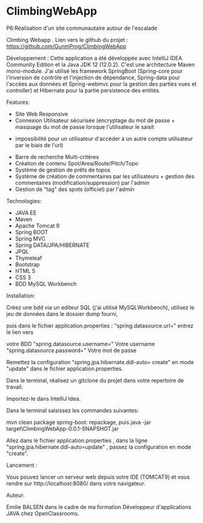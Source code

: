 # ClimbingWebApp
P6:Réalisation d'un site communautaire autour de l'escalade

Climbing Webapp  . Lien vers le github du projet : https://github.com/GunmProg/ClimbingWebApp

Développement :
Cette application a été développée avec IntelliJ IDEA Community Edition et la Java JDK 12 (12.0.2).
C'est une architecture Maven mono-module. J'ai utilisé les framework SpringBoot (Spring-core pour l'inversion de contrôle et l'injection de dépendance, Spring-data pour l'accées aux données et Spring-webmvc pour la gestion des parties vues et controller) et Hibernate pour la partie persistence des entités.


Features:

- Site Web Responsive
- Connexion Utilisateur sécurisée (encryptage du mot de passe +  masquage du mot de passe lorsque l'utilisateur le saisit 
 + impossibilité pour un utilisateur d'accéder à un autre compte utilisateur par le biais de l'url)
- Barre de recherche Multi-critères
- Création de contenu Spot/Area/Route/Pitch/Topo
- Système de gestion de prêts de topos
- Système de création de commentaires par les utilisateurs + gestion des commentaires (modification/suppression) par l'admin
- Gestion de "tag" des spots (officiel) par l'admin


Technologies:

- JAVA EE
- Maven
- Apache Tomcat 9
- Spring BOOT
- Spring MVC
- Spring DATA/JPA/HIBERNATE
- JPQL
- Thymeleaf
- Bootstrap
- HTML 5
- CSS 3
- BDD MySQL Workbench


Installation:

Créez une bdd via un editeur SQL (j'ai utilisé MySQLWorkbench), utilisez le jeu de données dans le dossier dump fourni,

puis dans le fichier application.properties : "spring.datasource.url=" entrez le lien vers 

votre BDD "spring.datasource.username=" Votre username "spring.datasource.password=" Votre mot de passe

Remettez la configuration "spring.jpa.hibernate.ddl-auto= create" en mode "update" dans le fichier application.properties.

Dans le terminal, réalisez un gitclone du projet dans votre repertoire de travail. 

Importez-le dans IntelliJ Idea.

Dans le terminal saisissez les commandes suivantes:

mvn clean package spring-boot: repackage, puis java -jar target\ClimbingWebApp-0.0.1-SNAPSHOT.jar

Allez dans le fichier application.properties , dans la ligne "spring.jpa.hibernate.ddl-auto=update" , passez la configuration en mode "create".


Lancement :

Vous pouvez lancer un serveur web depuis votre IDE (TOMCAT9) et vous rendre sur http://localhost:8080/ dans votre navigateur.


Auteur:

Emilie BALSEN dans le cadre de ma formation Développeur d'applications JAVA chez OpenClassrooms.

